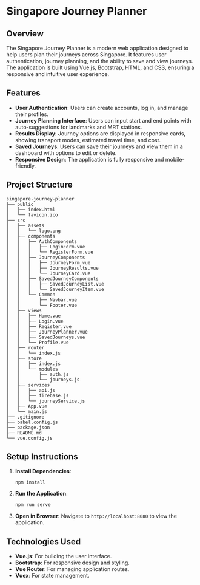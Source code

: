 # Singapore Journey Planner

## Overview
The Singapore Journey Planner is a modern web application designed to help users plan their journeys across Singapore. It features user authentication, journey planning, and the ability to save and view journeys. The application is built using Vue.js, Bootstrap, HTML, and CSS, ensuring a responsive and intuitive user experience.

## Features
- **User Authentication**: Users can create accounts, log in, and manage their profiles.
- **Journey Planning Interface**: Users can input start and end points with auto-suggestions for landmarks and MRT stations.
- **Results Display**: Journey options are displayed in responsive cards, showing transport modes, estimated travel time, and cost.
- **Saved Journeys**: Users can save their journeys and view them in a dashboard with options to edit or delete.
- **Responsive Design**: The application is fully responsive and mobile-friendly.

## Project Structure
```
singapore-journey-planner
├── public
│   ├── index.html
│   └── favicon.ico
├── src
│   ├── assets
│   │   └── logo.png
│   ├── components
│   │   ├── AuthComponents
│   │   │   ├── LoginForm.vue
│   │   │   └── RegisterForm.vue
│   │   ├── JourneyComponents
│   │   │   ├── JourneyForm.vue
│   │   │   ├── JourneyResults.vue
│   │   │   └── JourneyCard.vue
│   │   ├── SavedJourneyComponents
│   │   │   ├── SavedJourneyList.vue
│   │   │   └── SavedJourneyItem.vue
│   │   └── Common
│   │       ├── Navbar.vue
│   │       └── Footer.vue
│   ├── views
│   │   ├── Home.vue
│   │   ├── Login.vue
│   │   ├── Register.vue
│   │   ├── JourneyPlanner.vue
│   │   ├── SavedJourneys.vue
│   │   └── Profile.vue
│   ├── router
│   │   └── index.js
│   ├── store
│   │   ├── index.js
│   │   └── modules
│   │       ├── auth.js
│   │       └── journeys.js
│   ├── services
│   │   ├── api.js
│   │   ├── firebase.js
│   │   └── journeyService.js
│   ├── App.vue
│   └── main.js
├── .gitignore
├── babel.config.js
├── package.json
├── README.md
└── vue.config.js
```

## Setup Instructions
1. **Install Dependencies**: 
   ```
   npm install
   ```

2. **Run the Application**: 
   ```
   npm run serve
   ```

3. **Open in Browser**: Navigate to `http://localhost:8080` to view the application.

## Technologies Used
- **Vue.js**: For building the user interface.
- **Bootstrap**: For responsive design and styling.
- **Vue Router**: For managing application routes.
- **Vuex**: For state management.

